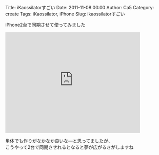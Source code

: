 Title: iKaossilatorすごい
Date: 2011-11-08 00:00
Author: Ca5
Category: create
Tags: iKaossilator, iPhone
Slug: ikaossilatorすごい

iPhone2台で同期させて使ってみました

<iframe width="420" height="315" src="http://www.youtube.com/embed/DnZro5waImg" frameborder="0" allowfullscreen></iframe>

単体でも作りがなかなか良いな―と思ってましたが、  
こうやって2台で同期させれるとなると夢が広がるきがしますね
